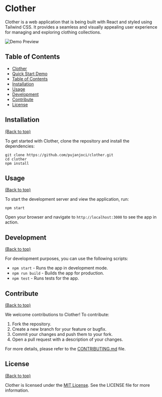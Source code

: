 # Clother

Clother is a web application that is being built with React and styled using Tailwind CSS. It provides a seamless and visually appealing user experience for managing and exploring clothing collections.

![Demo Preview](https://pujanjoci.github.io/clother)

## Table of Contents
- [Clother](#clother)
- [Quick Start Demo](#quick-start-demo)
- [Table of Contents](#table-of-contents)
- [Installation](#installation)
- [Usage](#usage)
- [Development](#development)
- [Contribute](#contribute)
- [License](#license)

## Installation
[(Back to top)](#table-of-contents)

To get started with Clother, clone the repository and install the dependencies:

```shell
git clone https://github.com/pujanjoci/clother.git
cd clother
npm install
```

## Usage
[(Back to top)](#table-of-contents)

To start the development server and view the application, run:

```shell
npm start
```

Open your browser and navigate to `http://localhost:3000` to see the app in action.

## Development
[(Back to top)](#table-of-contents)

For development purposes, you can use the following scripts:

- `npm start` - Runs the app in development mode.
- `npm run build` - Builds the app for production.
- `npm test` - Runs tests for the app.

## Contribute
[(Back to top)](#table-of-contents)

We welcome contributions to Clother! To contribute:

1. Fork the repository.
2. Create a new branch for your feature or bugfix.
3. Commit your changes and push them to your fork.
4. Open a pull request with a description of your changes.

For more details, please refer to the [CONTRIBUTING.md](CONTRIBUTING.md) file.

## License
[(Back to top)](#table-of-contents)

Clother is licensed under the [MIT License](./LICENSE). See the LICENSE file for more information.
